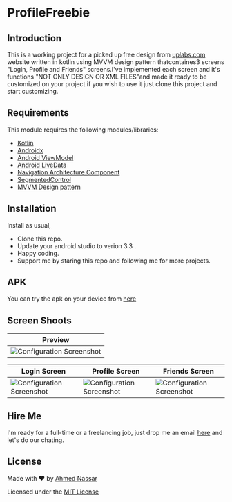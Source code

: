 # ProfileFreebie

## Introduction

This is a working project for a picked up free design from [uplabs.com](https://www.uplabs.com/posts/profile-freebie) website written
in kotlin using MVVM design pattern thatcontaines3 screens "Login, Profile and Friends" screens.I've implemented each screen and it's
functions "NOT ONLY DESIGN OR XML FILES"and made it ready to be customized on your project if you wish to use it just clone
this project and start customizing.

## Requirements

This module requires the following modules/libraries:

* [Kotlin](https://kotlinlang.org)
* [Androidx](https://developer.android.com/jetpack/androidx)
* [Android ViewModel](https://developer.android.com/topic/libraries/architecture/viewmodel)
* [Android LiveData](https://developer.android.com/topic/libraries/architecture/livedata)
* [Navigation Architecture Component](https://developer.android.com/topic/libraries/architecture/navigation)
* [SegmentedControl](https://github.com/RobertApikyan/SegmentedControl)
* [MVVM Design pattern](https://antonioleiva.com/mvvm-vs-mvp)

## Installation

Install as usual,
* Clone this repo.
* Update your android studio to verion 3.3 .
* Happy coding.
* Support me by staring this repo and following me for more projects.

## APK

You can try the apk on your device from [here](https://drive.google.com/open?id=1RcmCasurLIfn4zE-CeloOivPy-9Fbqdi)

## Screen Shoots

|    Preview   |
| ------------- |
| ![Configuration Screenshot](/screenshoot/0-preview.png) |

|    Login Screen   | Profile Screen | Friends Screen |
| ------------- | ------------- | -------------| 
| ![Configuration Screenshot](/screenshoot/1-login.png)  | ![Configuration Screenshot](/screenshoot/2-profile.png)  | ![Configuration Screenshot](/screenshoot/3-friends.png) |

## Hire Me
I'm ready for a full-time or a freelancing job, just drop me an email [here](https://www.inassar.me) and let's do our chating.

## License
Made with :heart: by [Ahmed Nassar](https://github.com/ranger163)

Licensed under the [MIT License](LICENSE)
